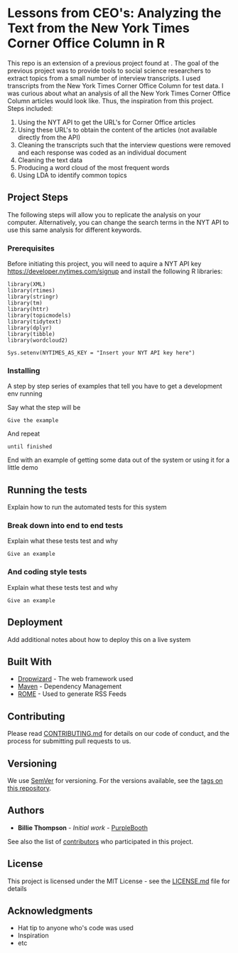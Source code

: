 # Lessons from CEO's: Analyzing the Text from the New York Times Corner Office Column in R

This repo is an extension of a previous project found at . The goal of the previous project was to provide tools to social science researchers to extract topics from a small number of interview transcripts. I used transcripts from the New York Times Corner Office Column for test data. I was curious about what an analysis of all the New York Times Corner Office Column articles would look like. Thus, the inspiration from this project. Steps included:
1. Using the NYT API to get the URL's for Corner Office articles
2. Using these URL's to obtain the content of the articles (not available directly from the API)
3. Cleaning the transcripts such that the interview questions were removed and each response was coded as an individual document
4. Cleaning the text data
5. Producing a word cloud of the most frequent words
6. Using LDA to identify common topics

## Project Steps

The following steps will allow you to replicate the analysis on your computer. Alternatively, you can change the search terms in the NYT API to use this same analysis for different keywords.

### Prerequisites

Before initiating this project, you will need to aquire a NYT API key https://developer.nytimes.com/signup and install the following R libraries:

```
library(XML)
library(rtimes)
library(stringr)
library(tm)
library(httr)
library(topicmodels)
library(tidytext)
library(dplyr)
library(tibble)
library(wordcloud2)

Sys.setenv(NYTIMES_AS_KEY = "Insert your NYT API key here")
```

### Installing

A step by step series of examples that tell you have to get a development env running

Say what the step will be

```
Give the example
```

And repeat

```
until finished
```

End with an example of getting some data out of the system or using it for a little demo

## Running the tests

Explain how to run the automated tests for this system

### Break down into end to end tests

Explain what these tests test and why

```
Give an example
```

### And coding style tests

Explain what these tests test and why

```
Give an example
```

## Deployment

Add additional notes about how to deploy this on a live system

## Built With

* [Dropwizard](http://www.dropwizard.io/1.0.2/docs/) - The web framework used
* [Maven](https://maven.apache.org/) - Dependency Management
* [ROME](https://rometools.github.io/rome/) - Used to generate RSS Feeds

## Contributing

Please read [CONTRIBUTING.md](https://gist.github.com/PurpleBooth/b24679402957c63ec426) for details on our code of conduct, and the process for submitting pull requests to us.

## Versioning

We use [SemVer](http://semver.org/) for versioning. For the versions available, see the [tags on this repository](https://github.com/your/project/tags). 

## Authors

* **Billie Thompson** - *Initial work* - [PurpleBooth](https://github.com/PurpleBooth)

See also the list of [contributors](https://github.com/your/project/contributors) who participated in this project.

## License

This project is licensed under the MIT License - see the [LICENSE.md](LICENSE.md) file for details

## Acknowledgments

* Hat tip to anyone who's code was used
* Inspiration
* etc
